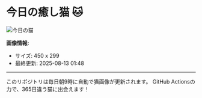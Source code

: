 # 今日の癒し猫 🐱

![今日の猫](https://cdn2.thecatapi.com/images/a2m.jpg)

**画像情報:**
- サイズ: 450 x 299
- 最終更新: 2025-08-13 01:48

---

このリポジトリは毎日朝9時に自動で猫画像が更新されます。
GitHub Actionsの力で、365日違う猫に出会えます！
